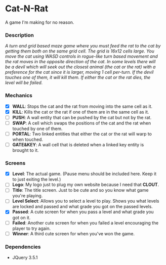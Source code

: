 # Cat-N-Rat
A game I'm making for no reason.

### Description
*A turn and grid based maze game where you must feed the rat to the cat by getting them both on the same grid cell. The grid is 16x12 cells large. You move the cat using WASD controls in rogue-like turn based movement and the rat moves in the opposite direction of the cat. In some levels there will be a devil which will seek out the closest animal (the cat or the rat) with a preference for the cat since it is larger, moving 1 cell per-turn. If the devil touches one of them, it will kill them. If either the cat or the rat dies, the level will be failed.*

### Mechanics
* [X] __WALL__: Stops the cat and the rat from moving into the same cell as it.
* [X] __KILL__: Kills the cat or the rat if one of them are in the same cell as it.
* [ ] __PUSH__: A wall entity that can be pushed by the cat but not by the rat.
* [ ] __SWAP__: A cell which swaps the positions of the cat and the rat when touched by one of them.
* [ ] __PORTAL__: Two linked entities that either the cat or the rat will warp to when touched.
* [ ] __GATE&KEY__: A wall cell that is deleted when a linked key entity is brought to it.

### Screens
* [X] __Level__: The actual game. (Pause menu should be included here. Keep it to just exiting the level.)
* [ ] __Logo__: My logo just to plug my own website because I need that __CLOUT__.
* [ ] __Title__: The title screen. Just to be cute and so you know what game you're playing.
* [ ] __Level Select__: Allows you to select a level to play. Shows you what levels are locked and passed and what grade you got on the passed levels.
* [X] __Passed__: A cute screen for when you pass a level and what grade you got on it.
* [ ] __Failed__: Another cute screen for when you failed a level encouraging the player to try again.
* [ ] __Winner__: A third cute screen for when you've won the game.

### Dependencies
* JQuery 3.5.1
